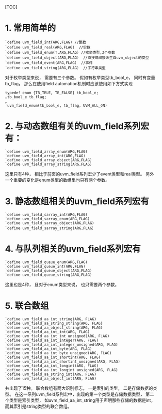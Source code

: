 [TOC]
# 1. 常用简单的
~~~
`define uvm_field_int(ARG,FLAG) //整数
`define uvm_field_real(ARG,FLAG)  //实数
`define uvm_field_enum(T,ARG,FLAG) //枚举类型,3个参数
`define uvm_field_object(ARG,FLAG)  //直接或间接派生自uvm_object的类型
`define uvm_field_event(ARG,FLAG)  //事件
`define uvm_field_string(ARG,FLAG)  //字符串类型
~~~
对于枚举类型来说， 需要有三个参数。 假如有枚举类型tb_bool_e， 同时有变量tb_flag， 那么在使用field automation机制时应该使用如下方式实现
~~~
typedef enum {TB_TRUE, TB_FALSE} tb_bool_e;
…tb_bool_e tb_flag;
…
`uvm_field_enum(tb_bool_e, tb_flag, UVM_ALL_ON)
~~~


# 2. 与动态数组有关的uvm_field系列宏有：
~~~
`define uvm_field_array_enum(ARG,FLAG)
`define uvm_field_array_int(ARG,FLAG)
`define uvm_field_array_object(ARG,FLAG)
`define uvm_field_array_string(ARG,FLAG)
~~~
这里只有4种， 相比于前面的uvm_field系列宏少了event类型和real类型。 另外一个重要的变化是enum类型的数组里也只有两个参数。

# 3. 静态数组相关的uvm_field系列宏有
~~~
`define uvm_field_sarray_int(ARG,FLAG)
`define uvm_field_sarray_enum(ARG,FLAG)
`define uvm_field_sarray_object(ARG,FLAG)
`define uvm_field_sarray_string(ARG,FLAG）
~~~

# 4. 与队列相关的uvm_field系列宏有
~~~
`define uvm_field_queue_enum(ARG,FLAG)
`define uvm_field_queue_int(ARG,FLAG)
`define uvm_field_queue_object(ARG,FLAG)
`define uvm_field_queue_string(ARG,FLAG)
~~~
这里也是4种， 且对于enum类型来说， 也只需要两个参数。

# 5. 联合数组
~~~
`define uvm_field_aa_int_string(ARG, FLAG)
`define uvm_field_aa_string_string(ARG, FLAG)
`define uvm_field_aa_object_string(ARG, FLAG)
`define uvm_field_aa_int_int(ARG, FLAG)
`define uvm_field_aa_int_int_unsigned(ARG, FLAG)
`define uvm_field_aa_int_integer(ARG, FLAG)
`define uvm_field_aa_int_integer_unsigned(ARG, FLAG)
`define uvm_field_aa_int_byte(ARG, FLAG)
`define uvm_field_aa_int_byte_unsigned(ARG, FLAG)
`define uvm_field_aa_int_shortint(ARG, FLAG)
`define uvm_field_aa_int_shortint_unsigned(ARG, FLAG)
`define uvm_field_aa_int_longint(ARG, FLAG)
`define uvm_field_aa_int_longint_unsigned(ARG, FLAG)
`define uvm_field_aa_string_int(ARG, FLAG)
`define uvm_field_aa_object_int(ARG, FLAG)
~~~

共出现了15种。 联合数组有两大识别标志， 一是索引的类型， 二是存储数据的类型。 在这一系列uvm_field系列宏中，出现的第一个类型是存储数据类型， 第二个类型是索引类型， 如uvm_field_aa_int_string用于声明那些存储的数据是int， 而其索引是string类型的联合数组。